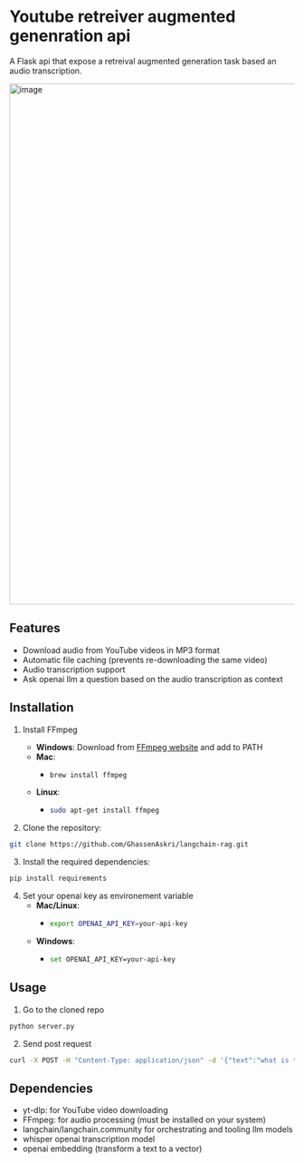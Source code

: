 # Youtube retreiver augmented genenration api 

A Flask api that expose a retreival augmented generation task based an audio transcription.

<img width="919" alt="image" src="https://github.com/user-attachments/assets/43caafe4-6fc6-4f3e-80f0-8dec670e5fab" />


## Features

- Download audio from YouTube videos in MP3 format
- Automatic file caching (prevents re-downloading the same video)
- Audio transcription support
- Ask openai llm a question based on the audio transcription as context 

## Installation

1. Install FFmpeg
    - **Windows**: Download from [FFmpeg website](https://ffmpeg.org/download.html) and add to PATH
    - **Mac**:
       - ```bash
         brew install ffmpeg
         ```
    - **Linux**:
       - ```bash
         sudo apt-get install ffmpeg
         ```

2. Clone the repository:
```bash
git clone https://github.com/GhassenAskri/langchain-rag.git
```
3. Install the required dependencies:
```bash
pip install requirements
```
4. Set your openai key as environement variable
    - **Mac/Linux**:
        - ```bash
          export OPENAI_API_KEY=your-api-key
          ```
    - **Windows**:
        - ```bash
          set OPENAI_API_KEY=your-api-key
          ```

## Usage
1. Go to the cloned repo
```bash
python server.py 
````
2. Send post request 
```bash
curl -X POST -H "Content-Type: application/json" -d '{"text":"what is the dark web", "url":"https://www.youtube.com/watch?v=N3-zrhoBx6w&t=5s"}' http://localhost:5001/process
```


## Dependencies

- yt-dlp: for YouTube video downloading
- FFmpeg: for audio processing (must be installed on your system)
- langchain/langchain.community for orchestrating and tooling llm models
- whisper openai transcription model
- openai embedding (transform a text to a vector)




